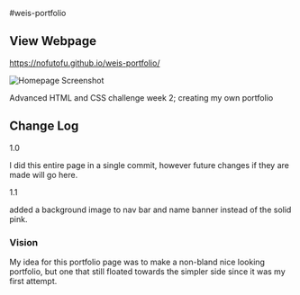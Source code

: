 #weis-portfolio

<h2>View Webpage</h2>

https://nofutofu.github.io/weis-portfolio/

![Homepage Screenshot](/assets/images/homepage-screenshot.png "Homepage Screenshot")


Advanced HTML and CSS challenge week 2; creating my own portfolio




<h2>Change Log</h2>

1.0

I did this entire page in a single commit, however future changes if they are made will go here.



1.1

added a background image to nav bar and name banner instead of the solid pink.




<h3>Vision</h3>

My idea for this portfolio page was to make a non-bland nice looking portfolio, but one that still floated towards the simpler side since it was my first attempt. 